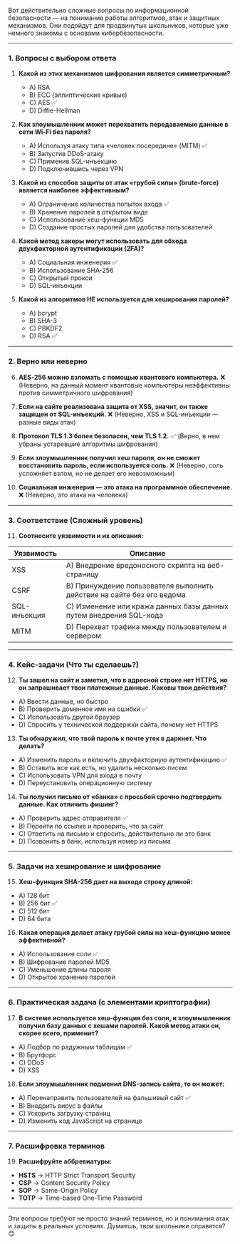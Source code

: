 Вот действительно сложные вопросы по информационной безопасности — на понимание работы алгоритмов, атак и защитных механизмов. Они подойдут для продвинутых школьников, которые уже немного знакомы с основами кибербезопасности.  

---

### **1. Вопросы с выбором ответа**  

1. **Какой из этих механизмов шифрования является симметричным?**  
   - A) RSA  
   - B) ECC (эллиптические кривые)  
   - C) AES ✅  
   - D) Diffie-Hellman  

2. **Как злоумышленник может перехватить передаваемые данные в сети Wi-Fi без пароля?**  
   - A) Используя атаку типа «человек посередине» (MITM) ✅  
   - B) Запустив DDoS-атаку  
   - C) Применив SQL-инъекцию  
   - D) Подключившись через VPN  

3. **Какой из способов защиты от атак «грубой силы» (brute-force) является наиболее эффективным?**  
   - A) Ограничение количества попыток входа ✅  
   - B) Хранение паролей в открытом виде  
   - C) Использование хеш-функции MD5  
   - D) Создание простых паролей для удобства пользователей  

4. **Какой метод хакеры могут использовать для обхода двухфакторной аутентификации (2FA)?**  
   - A) Социальная инженерия ✅  
   - B) Использование SHA-256  
   - C) Открытый прокси  
   - D) SQL-инъекции  

5. **Какой из алгоритмов НЕ используется для хеширования паролей?**  
   - A) bcrypt  
   - B) SHA-3  
   - C) PBKDF2  
   - D) RSA ✅  

---

### **2. Верно или неверно**  

6. **AES-256 можно взломать с помощью квантового компьютера.** ❌ (Неверно, на данный момент квантовые компьютеры неэффективны против симметричного шифрования)  

7. **Если на сайте реализована защита от XSS, значит, он также защищен от SQL-инъекций.** ❌ (Неверно, XSS и SQL-инъекции — разные виды атак)  

8. **Протокол TLS 1.3 более безопасен, чем TLS 1.2.** ✅ (Верно, в нем убраны устаревшие алгоритмы шифрования)  

9. **Если злоумышленник получил хеш пароля, он не сможет восстановить пароль, если используется соль.** ❌ (Неверно, соль усложняет взлом, но не делает его невозможным)  

10. **Социальная инженерия — это атака на программное обеспечение.** ❌ (Неверно, это атака на человека)  

---

### **3. Соответствие (Сложный уровень)**  

11. **Соотнесите уязвимости и их описания:**  

| Уязвимость | Описание |
|------------|-----------|
| XSS | A) Внедрение вредоносного скрипта на веб-страницу |
| CSRF | B) Принуждение пользователя выполнить действие на сайте без его ведома |
| SQL-инъекция | C) Изменение или кража данных базы данных путем внедрения SQL-кода |
| MITM | D) Перехват трафика между пользователем и сервером |

---

### **4. Кейс-задачи (Что ты сделаешь?)**  

12. **Ты зашел на сайт и заметил, что в адресной строке нет HTTPS, но он запрашивает твои платежные данные. Каковы твои действия?**  
   - A) Ввести данные, но быстро  
   - B) Проверить доменное имя на ошибки ✅  
   - C) Использовать другой браузер  
   - D) Спросить у технической поддержки сайта, почему нет HTTPS  

13. **Ты обнаружил, что твой пароль к почте утек в даркнет. Что делать?**  
   - A) Изменить пароль и включить двухфакторную аутентификацию ✅  
   - B) Оставить все как есть, но удалить несколько писем  
   - C) Использовать VPN для входа в почту  
   - D) Переустановить операционную систему  

14. **Ты получил письмо от «банка» с просьбой срочно подтвердить данные. Как отличить фишинг?**  
   - A) Проверить адрес отправителя ✅  
   - B) Перейти по ссылке и проверить, что за сайт  
   - C) Ответить на письмо и спросить, действительно ли это банк  
   - D) Позвонить в банк, используя номер из письма  

---

### **5. Задачи на хеширование и шифрование**  

15. **Хеш-функция SHA-256 дает на выходе строку длиной:**  
   - A) 128 бит  
   - B) 256 бит ✅  
   - C) 512 бит  
   - D) 64 бита  

16. **Какая операция делает атаку грубой силы на хеш-функцию менее эффективной?**  
   - A) Использование соли ✅  
   - B) Шифрование паролей MD5  
   - C) Уменьшение длины пароля  
   - D) Открытое хранение паролей  

---

### **6. Практическая задача (с элементами криптографии)**  

17. **В системе используется хеш-функция без соли, и злоумышленник получил базу данных с хешами паролей. Какой метод атаки он, скорее всего, применит?**  
   - A) Подбор по радужным таблицам ✅  
   - B) Брутфорс  
   - C) DDoS  
   - D) XSS  

18. **Если злоумышленник подменил DNS-запись сайта, то он может:**  
   - A) Перенаправить пользователей на фальшивый сайт ✅  
   - B) Внедрить вирус в файлы  
   - C) Ускорить загрузку страниц  
   - D) Изменить код JavaScript на странице  

---

### **7. Расшифровка терминов**  

19. **Расшифруйте аббревиатуры:**  
   - **HSTS** → HTTP Strict Transport Security  
   - **CSP** → Content Security Policy  
   - **SOP** → Same-Origin Policy  
   - **TOTP** → Time-based One-Time Password  

---

Эти вопросы требуют не просто знаний терминов, но и понимания атак и защиты в реальных условиях. Думаешь, твои школьники справятся? 😊
